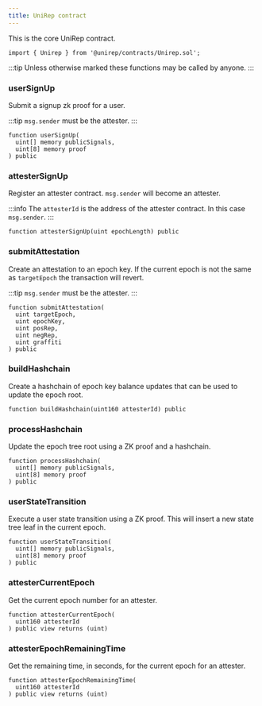 ```yaml
---
title: UniRep contract
---
```


This is the core UniRep contract.

```sol
import { Unirep } from '@unirep/contracts/Unirep.sol';
```

:::tip
Unless otherwise marked these functions may be called by anyone.
:::

### userSignUp

Submit a signup zk proof for a user.

:::tip
`msg.sender` must be the attester.
:::

```sol
function userSignUp(
  uint[] memory publicSignals,
  uint[8] memory proof
) public
```

### attesterSignUp

Register an attester contract. `msg.sender` will become an attester.

:::info
The `attesterId` is the address of the attester contract. In this case `msg.sender`.
:::

```sol
function attesterSignUp(uint epochLength) public
```

### submitAttestation

Create an attestation to an epoch key. If the current epoch is not the same as `targetEpoch` the transaction will revert.

:::tip
`msg.sender` must be the attester.
:::

```sol
function submitAttestation(
  uint targetEpoch,
  uint epochKey,
  uint posRep,
  uint negRep,
  uint graffiti
) public
```

### buildHashchain

Create a hashchain of epoch key balance updates that can be used to update the epoch root.

```sol
function buildHashchain(uint160 attesterId) public
```

### processHashchain

Update the epoch tree root using a ZK proof and a hashchain.

```sol
function processHashchain(
  uint[] memory publicSignals,
  uint[8] memory proof
) public
```

### userStateTransition

Execute a user state transition using a ZK proof. This will insert a new state tree leaf in the current epoch.

```sol
function userStateTransition(
  uint[] memory publicSignals,
  uint[8] memory proof
) public
```

### attesterCurrentEpoch

Get the current epoch number for an attester.

```sol
function attesterCurrentEpoch(
  uint160 attesterId
) public view returns (uint)
```

### attesterEpochRemainingTime

Get the remaining time, in seconds, for the current epoch for an attester.

```sol
function attesterEpochRemainingTime(
  uint160 attesterId
) public view returns (uint)
```

